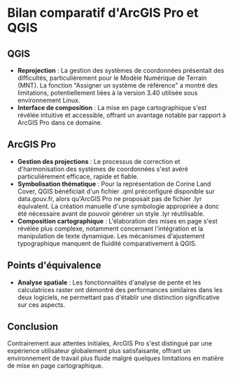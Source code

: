 # Bilan comparatif d'ArcGIS Pro et QGIS

## QGIS
- **Reprojection** : La gestion des systèmes de coordonnées présentait des difficultés, particulièrement pour le Modèle Numérique de Terrain (MNT). La fonction "Assigner un système de référence" a montré des limitations, potentiellement liées à la version 3.40 utilisée sous environnement Linux.
- **Interface de composition** : La mise en page cartographique s'est révélée intuitive et accessible, offrant un avantage notable par rapport à ArcGIS Pro dans ce domaine.

## ArcGIS Pro
- **Gestion des projections** : Le processus de correction et d'harmonisation des systèmes de coordonnées s'est avéré particulièrement efficace, rapide et fiable.
- **Symbolisation thématique** : Pour la représentation de Corine Land Cover, QGIS bénéficiait d'un fichier .qml préconfiguré disponible sur data.gouv.fr, alors qu'ArcGIS Pro ne proposait pas de fichier .lyr équivalent. La création manuelle d'une symbologie appropriée a donc été nécessaire avant de pouvoir générer un style .lyr réutilisable.
- **Composition cartographique** : L'élaboration des mises en page s'est révélée plus complexe, notamment concernant l'intégration et la manipulation de texte dynamique. Les mécanismes d'ajustement typographique manquent de fluidité comparativement à QGIS.

## Points d'équivalence
- **Analyse spatiale** : Les fonctionnalités d'analyse de pente et les calculatrices raster ont démontré des performances similaires dans les deux logiciels, ne permettant pas d'établir une distinction significative sur ces aspects.

## Conclusion
Contrairement aux attentes initiales, ArcGIS Pro s'est distingué par une expérience utilisateur globalement plus satisfaisante, offrant un environnement de travail plus fluide malgré quelques limitations en matière de mise en page cartographique.
